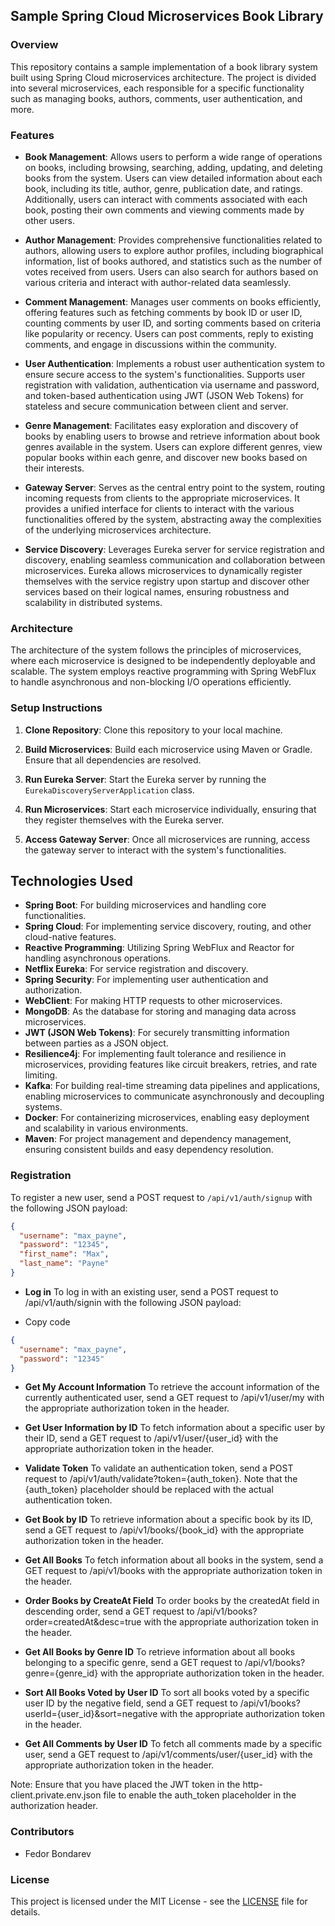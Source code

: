 ## Sample Spring Cloud Microservices Book Library

### Overview

This repository contains a sample implementation of a book library system built using Spring Cloud microservices architecture. The project is divided into several microservices, each responsible for a specific functionality such as managing books, authors, comments, user authentication, and more.

### Features

- **Book Management**: Allows users to perform a wide range of operations on books, including browsing, searching, adding, updating, and deleting books from the system. Users can view detailed information about each book, including its title, author, genre, publication date, and ratings. Additionally, users can interact with comments associated with each book, posting their own comments and viewing comments made by other users.

- **Author Management**: Provides comprehensive functionalities related to authors, allowing users to explore author profiles, including biographical information, list of books authored, and statistics such as the number of votes received from users. Users can also search for authors based on various criteria and interact with author-related data seamlessly.

- **Comment Management**: Manages user comments on books efficiently, offering features such as fetching comments by book ID or user ID, counting comments by user ID, and sorting comments based on criteria like popularity or recency. Users can post comments, reply to existing comments, and engage in discussions within the community.

- **User Authentication**: Implements a robust user authentication system to ensure secure access to the system's functionalities. Supports user registration with validation, authentication via username and password, and token-based authentication using JWT (JSON Web Tokens) for stateless and secure communication between client and server.

- **Genre Management**: Facilitates easy exploration and discovery of books by enabling users to browse and retrieve information about book genres available in the system. Users can explore different genres, view popular books within each genre, and discover new books based on their interests.

- **Gateway Server**: Serves as the central entry point to the system, routing incoming requests from clients to the appropriate microservices. It provides a unified interface for clients to interact with the various functionalities offered by the system, abstracting away the complexities of the underlying microservices architecture.

- **Service Discovery**: Leverages Eureka server for service registration and discovery, enabling seamless communication and collaboration between microservices. Eureka allows microservices to dynamically register themselves with the service registry upon startup and discover other services based on their logical names, ensuring robustness and scalability in distributed systems.


### Architecture

The architecture of the system follows the principles of microservices, where each microservice is designed to be independently deployable and scalable. The system employs reactive programming with Spring WebFlux to handle asynchronous and non-blocking I/O operations efficiently.

### Setup Instructions

1. **Clone Repository**: Clone this repository to your local machine.

2. **Build Microservices**: Build each microservice using Maven or Gradle. Ensure that all dependencies are resolved.

3. **Run Eureka Server**: Start the Eureka server by running the `EurekaDiscoveryServerApplication` class.

4. **Run Microservices**: Start each microservice individually, ensuring that they register themselves with the Eureka server.

5. **Access Gateway Server**: Once all microservices are running, access the gateway server to interact with the system's functionalities.

## Technologies Used

- **Spring Boot**: For building microservices and handling core functionalities.
- **Spring Cloud**: For implementing service discovery, routing, and other cloud-native features.
- **Reactive Programming**: Utilizing Spring WebFlux and Reactor for handling asynchronous operations.
- **Netflix Eureka**: For service registration and discovery.
- **Spring Security**: For implementing user authentication and authorization.
- **WebClient**: For making HTTP requests to other microservices.
- **MongoDB**: As the database for storing and managing data across microservices.
- **JWT (JSON Web Tokens)**: For securely transmitting information between parties as a JSON object.
- **Resilience4j**: For implementing fault tolerance and resilience in microservices, providing features like circuit breakers, retries, and rate limiting.
- **Kafka**: For building real-time streaming data pipelines and applications, enabling microservices to communicate asynchronously and decoupling systems.
- **Docker**: For containerizing microservices, enabling easy deployment and scalability in various environments.
- **Maven**: For project management and dependency management, ensuring consistent builds and easy dependency resolution.

### Registration

To register a new user, send a POST request to `/api/v1/auth/signup` with the following JSON payload:

```json
{
  "username": "max_payne",
  "password": "12345",
  "first_name": "Max",
  "last_name": "Payne"
}
```
- **Log in**
To log in with an existing user, send a POST request to /api/v1/auth/signin with the following JSON payload:

- Copy code
```json
{
  "username": "max_payne",
  "password": "12345"
}
```
- **Get My Account Information**
To retrieve the account information of the currently authenticated user, send a GET request to /api/v1/user/my with the appropriate authorization token in the header.

- **Get User Information by ID**
To fetch information about a specific user by their ID, send a GET request to /api/v1/user/{user_id} with the appropriate authorization token in the header.

- **Validate Token**
To validate an authentication token, send a POST request to /api/v1/auth/validate?token={auth_token}. Note that the {auth_token} placeholder should be replaced with the actual authentication token.

- **Get Book by ID**
To retrieve information about a specific book by its ID, send a GET request to /api/v1/books/{book_id} with the appropriate authorization token in the header.

- **Get All Books**
To fetch information about all books in the system, send a GET request to /api/v1/books with the appropriate authorization token in the header.

- **Order Books by CreateAt Field**
To order books by the createdAt field in descending order, send a GET request to /api/v1/books?order=createdAt&desc=true with the appropriate authorization token in the header.

- **Get All Books by Genre ID**
To retrieve information about all books belonging to a specific genre, send a GET request to /api/v1/books?genre={genre_id} with the appropriate authorization token in the header.

- **Sort All Books Voted by User ID**
To sort all books voted by a specific user ID by the negative field, send a GET request to /api/v1/books?userId={user_id}&sort=negative with the appropriate authorization token in the header.

- **Get All Comments by User ID**
To fetch all comments made by a specific user, send a GET request to /api/v1/comments/user/{user_id} with the appropriate authorization token in the header.

Note: Ensure that you have placed the JWT token in the http-client.private.env.json file to enable the auth_token placeholder in the authorization header.

### Contributors

- Fedor Bondarev

### License

This project is licensed under the MIT License - see the [LICENSE](LICENSE) file for details.